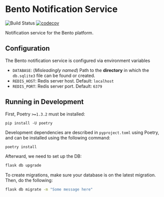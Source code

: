 # Bento Notification Service

![Build Status](https://api.travis-ci.com/bento-platform/bento_notification_service.svg?branch=master)
[![codecov](https://codecov.io/gh/bento-platform/bento_notification_service/branch/master/graph/badge.svg)](https://codecov.io/gh/bento-platform/bento_notification_service)

Notification service for the Bento platform.


## Configuration

The Bento notification service is configured via environment variables

 * `DATABASE`: (*Misleadingly named*) Path to the **directory** in which the 
   `db.sqlite3` file can be found or created.
 * `REDIS_HOST`: Redis server host. Default: `localhost`
 * `REDIS_PORT`: Redis server port. Default: `6379`


## Running in Development

First, Poetry `>=1.3.2` must be installed:
```
pip install -U poetry
```

Development dependencies are described in `pyproject.toml` using Poetry, and can be
installed using the following command:

```bash
poetry install
```

Afterward, we need to set up the DB:

```bash
flask db upgrade
```

To create migrations, make sure your database is on the latest migration. Then, do the following:

```bash
flask db migrate -m "Some message here"
```
